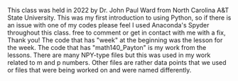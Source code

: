 This class was held in 2022 by Dr. John Paul Ward from North Carolina A&T State University. 
This was my first introduction to using Python, so if there is an issue with one of my codes please feel 
I used Anaconda's Spyder throughout this class.
free to comment or get in contact with me with a fix, Thank you!
The code that has "week" at the beginning was the lesson for the week. 
The code that has "math140_Payton" is my work from the lessons.
There are many NPY-type files but this was used in my work related to m and p numbers. 
Other files are rather data points that we used or files that were being worked on and were named differently.
